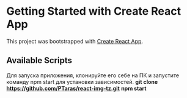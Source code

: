 # Getting Started with Create React App

This project was bootstrapped with [Create React App](https://github.com/facebook/create-react-app).

## Available Scripts
Для запуска приложения, клонируйте его себе на ПК и запустите команду npm start для установки зависимостей. 
<b> git clone https://github.com/PTaras/react-img-tz.git</b>
<b>npm start</b>




